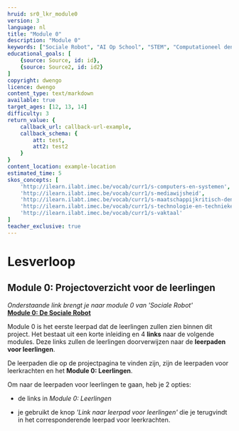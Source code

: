 ```yaml
---
hruid: sr0_lkr_module0
version: 3
language: nl
title: "Module 0"
description: "Module 0"
keywords: ["Sociale Robot", "AI Op School", "STEM", "Computationeel denken", "Grafisch programmeren"]
educational_goals: [
    {source: Source, id: id}, 
    {source: Source2, id: id2}
]
copyright: dwengo
licence: dwengo
content_type: text/markdown
available: true
target_ages: [12, 13, 14]
difficulty: 3
return_value: {
    callback_url: callback-url-example,
    callback_schema: {
        att: test,
        att2: test2
    }
}
content_location: example-location
estimated_time: 5
skos_concepts: [
    'http://ilearn.ilabt.imec.be/vocab/curr1/s-computers-en-systemen', 
    'http://ilearn.ilabt.imec.be/vocab/curr1/s-mediawijsheid', 
    'http://ilearn.ilabt.imec.be/vocab/curr1/s-maatschappijkritisch-denken', 
    'http://ilearn.ilabt.imec.be/vocab/curr1/s-technologie-en-technieken', 
    'http://ilearn.ilabt.imec.be/vocab/curr1/s-vaktaal'
]
teacher_exclusive: true
---
```


# Lesverloop
## Module 0: Projectoverzicht voor de leerlingen

*Onderstaande link brengt je naar module 0 van 'Sociale Robot'*<br>
[**Module 0: De Sociale Robot**](https://www.dwengo.org/learning-path.html?hruid=sr0_lln_algemeen&language=nl "Module 0")  

Module 0 is het eerste leerpad dat de leerlingen zullen zien binnen dit project. Het bestaat uit een korte inleiding en 4 **links** naar de volgende modules. Deze links zullen de leerlingen doorverwijzen naar de **leerpaden voor leerlingen**.

<div class="alert alert-box alert-success">
De leerpaden die op de projectpagina te vinden zijn, zijn de </strong>leerpaden voor leerkrachten</strong> en het <strong>Module 0: Leerlingen</strong>.

Om naar de leerpaden voor leerlingen te gaan, heb je 2 opties:<br>
<ul><li>de links in <em>Module 0: Leerlingen</em></li></ul>
<ul><li>je gebruikt de knop <em>'Link naar leerpad voor leerlingen'</em> die je terugvindt in het corresponderende leerpad voor leerkrachten.
</div>